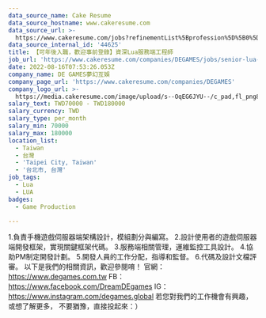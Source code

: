 ```yaml
---
data_source_name: Cake Resume
data_source_hostname: www.cakeresume.com
data_source_url: >-
  https://www.cakeresume.com/jobs?refinementList%5Bprofession%5D%5B0%5D=game-production&range%5Bsalary_range%5D%5Bmin%5D=1000000
data_source_internal_id: '44625'
title: 【可年後入職，歡迎事前登錄】資深Lua服務端工程師
job_url: 'https://www.cakeresume.com/companies/DEGAMES/jobs/senior-lua-server-engineer'
date: 2022-08-16T07:53:26.053Z
company_name: DE GAMES夢幻互娛
company_page_url: 'https://www.cakeresume.com/companies/DEGAMES'
company_logo_url: >-
  https://media.cakeresume.com/image/upload/s--OqEG6JYU--/c_pad,fl_png8,h_200,w_200/v1652778525/sn4tgvofpnpmez769sad.png
salary_text: TWD70000 - TWD180000
salary_currency: TWD
salary_type: per_month
salary_min: 70000
salary_max: 180000
location_list:
  - Taiwan
  - 台灣
  - 'Taipei City, Taiwan'
  - '台北市, 台灣'
job_tags:
  - Lua
  - LUA
badges:
  - Game Production

---
```


1.負責手機遊戲伺服器端架構設計，模組劃分與編寫。 2.設計使用者的遊戲伺服器端開發框架，實現關鍵框架代碼。 3.服務端相關管理，運維監控工具設計。 4.協助PM制定開發計劃。 5.開發人員的工作分配，指導和監督。 6.代碼及設計文檔評審。 以下是我們的相關資訊，歡迎參閱唷！ 官網：https://www.degames.com.tw FB：https://www.facebook.com/DreamDEgames IG：https://www.instagram.com/degames.global 若您對我們的工作機會有興趣，或想了解更多， 不要猶豫，直接投起來：）